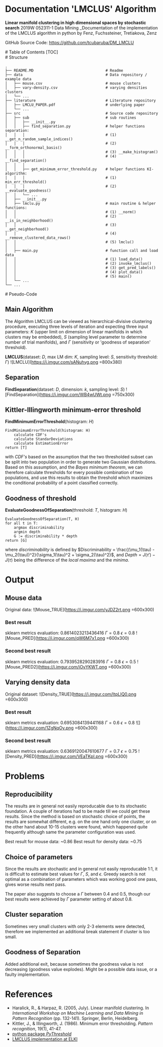 
Documentation 'LMCLUS' Algorithm
===

**Linear manifold clustering in high dimensional spaces by stochastic search**
2019W 052311-1 Data Mining
_Documentation of the implementation of the LMCLUS algorithm in python by Fenz, Fuchssteiner, Tretiakova, Zenz

GitHub Source Code: https://github.com/tcubaruba/DM_LMCLU
<div style="page-break-after: always;"></div>
# Table of Contents
[TOC]
<div style="page-break-after: always;"></div>
# Structure

```
.
├── README.MD                                 # Readme
├── data                                      # Data repository / example data
│   ├── mouse.csv                             # mouse clusters
│   ├── vary-density.csv                      # varying densities clusters
│   └── ...
├── literature                                # Literature repository
│   ├── LMCLU_PAPER.pdf                       # underlying paper
│   └── ...
├── src                                       # Source code repository
│   ├── sub                                   # sub routines
│   │   ├── __init__.py
│   │   ├── find_separation.py                # helper functions separation:
│   │   │                                     # (1) __get_n_random_sample_indices()
│   │   │                                     # (2) __form_orthonormal_basis()
│   │   │                                     # (3) __make_histogram()
│   │   │                                     # (4) __find_separation()
│   │   │                                     
│   │   ├── get_minimum_error_threshold.py    # helper functions KI-algorithm:
│   │   │                                     # (1) min_err_threshold()
│   │   │                                     # (2) __evaluate_goodness()
│   │   └── ...
│   ├── __init__.py
│   ├── lmclu.py                              # main routine & helper functions:
│   │                                         # (1) __norm()
│   │                                         # (2) __is_in_neighborhood()
│   │                                         # (3) __get_neighborhood() 
│   │                                         # (4) __remove_clustered_data_rows() 
│   │                                         # (5) lmclu() 
│   │
│   ├── main.py                               # function call and load data
│   │                                         # (1) load_data()
│   │                                         # (2) invoke_lmclus()
│   │                                         # (3) get_pred_labels() 
│   │                                         # (4) plot_data() 
│   │                                         # (5) main() 
│   └── ...
└── ...
```
<div style="page-break-after: always;"></div>
# Pseudo-Code

## Main Algorithm
The Algorithm LMCLUS can be viewed as hierarchical-divisive clustering procedure, executing three levels of iteration and expecting three input parameters: $K$ (upper limit on dimension of linear manifolds in which clusters may be embedded), $S$ (sampling level parameter to determine number of trial manifolds), and $\Gamma$ (sensitivity or 'goodness of separation' threshold).

$\textbf{LMCLUS}$(dataset: $D$, max LM dim: $K$, sampling level: $S$, sensitivity threshold: $\Gamma$)
![LMCLU](https://i.imgur.com/sANuhyg.png =800x380)

## Separation

**FindSeparation**(dataset: $D$, dimension: $k$, sampling level: $S$)
![FindSeparation](https://i.imgur.com/WB4wUWt.png =750x300)

## Kittler-Illingworth minimum-error threshold
**FindMinimumErrorThreshold**(histogram: $H$)
```
FindMinimumErrorThreshold(histogram: H)
    calculate CDF's 
    calculate StandarDeviations
    calculate EstimationError
return [T]
```
with _CDF's_ based on the assumption that the two thresholded subset can be split into two population in order to generate two Gaussian distributions. Based on this assumption, and the _Bayes minimum theorem_, we can therefore calculate thresholds for every possible combination of two populations, and use this results to obtain the threshold which maximizes the conditional probability of a point classified correctly. 


## Goodness of threshold
**EvaluateGoodnessOfSeparation**(threshold: $T$, histogram: $H$)
```
EvaluateGoodnessOfSeparation(T, H)
for all t in T:
    argmax discriminability
    argmin depth
    G := discriminability * depth
return [G]
```
where _discriminability_ is defined by $Discriminability = \frac{(\mu_1(\tau) - \mu_2(\tau))^2}{\sigma_1(\tau)^2 + \sigma_2(\tau)^2}$, and $Depth = J(\tau') - J(\tau)$ being the difference of the _local maxima_ and the _minima_.

# Output

## Mouse data
Original data:
![Mouse_TRUE](https://i.imgur.com/yJDZ2rt.png =600x300)


### Best result
sklearn metrics evaluation: $0.8614023213436416$
$\Gamma = 0.8$
$\epsilon = 0.8$
![Mouse_PRED](https://i.imgur.com/qW6M7x1.png =600x300)

### Second best result
sklearn metrics evaluation: $0.7939528290283916$
$\Gamma = 0.8$
$\epsilon = 0.5$
![Mouse_PRED2](https://i.imgur.com/iOvYKWT.png =600x300)


## Varying density data
Original dataset:
![Density_TRUE](https://i.imgur.com/ItpLIQ0.png =600x300)

### Best result
sklearn metrics evaluation: $0.6953084139441168$
$\Gamma = 0.6$
$\epsilon = 0.8$
![](https://i.imgur.com/1ZgNqOy.png =600x300)

### Second best result
sklearn metrics evaluation: $0.6369120047610677$
$\Gamma = 0.7$
$\epsilon = 0.75$
![Density_PRED](https://i.imgur.com/VEaTKpI.png =600x300)
 


# Problems

## Reproducibility
The results are in general not easily reproducable due to its stochastic foundation.
A couple of iterations had to be made till we could get these results. Since the method is based on stochastic choice of points, the results are somewhat different, e.g. on the one hand only one cluster, or on the other hand about 10-15 clusters were found, which happened quite frequently although same the parameter configuration was used.

Best result for mouse data: ~$0.86$
Best result for density data: ~$0.75$

## Choice of parameters
Since the results are stochastic and in general not easily reproducable 1:1, it is difficult to estimate best values for $\Gamma$, $S$, and $\epsilon$. Greedy search is not optimal as a combination of parameters which was working good one pass, gives  worse results next pass.

The paper also suggests to choose a $\Gamma$ between $0.4$ and $0.5$, though our best results were achieved by $\Gamma$ parameter setting of about $0.8$.

## Cluster separation
Sometimes very small clusters with only 2-3 elements were detected, therefore we implemented an additional break statement if cluster is too small.

## Goodness of Separation
Added additional exit, because sometimes the goodness value is not decreasing (goodness value explodes). Might be a possible data issue, or a faulty implementation.



# References
* Haralick, R., & Harpaz, R. (2005, July). Linear manifold clustering. In _International Workshop on Machine Learning and Data Mining in Pattern Recognition_ (pp. 132-141). Springer, Berlin, Heidelberg.
* Kittler, J., & Illingworth, J. (1986). Minimum error thresholding. _Pattern recognition_, 19(1), 41-47.
* [python package _PyThreshold_](https://pypi.org/project/pythreshold/ "pythreshold")
* [LMCLUS implementation at ELKI](https://elki-project.github.io/releases/current/doc/de/lmu/ifi/dbs/elki/algorithm/clustering/correlation/LMCLUS.html "LMCLUS implementation at ELKI")
